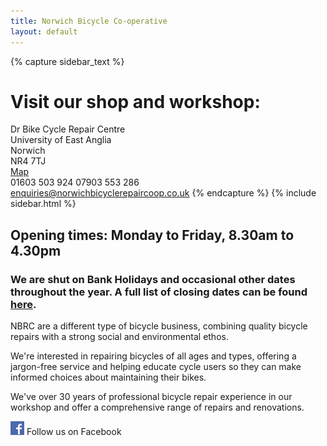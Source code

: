```yaml
---
title: Norwich Bicycle Co-operative
layout: default
---
```


{% capture sidebar_text %}
# Visit our shop and workshop:

Dr Bike Cycle Repair Centre  
University of East Anglia  
Norwich  
NR4 7TJ  
[Map](https://mapsengine.google.com/map/edit?mid=zvjpVdsj1xrw.kvj8wIJ7CTVk)  
01603 503 924
07903 553 286  
enquiries@norwichbicyclerepaircoop.co.uk
{% endcapture %}
{% include sidebar.html %}

## Opening times:  Monday to Friday, 8.30am to 4.30pm

### We are shut on Bank Holidays and occasional other dates throughout the year.  A full list of closing dates can be found [here](/holiday-dates/).

NBRC are a different type of bicycle business, combining quality bicycle
repairs with a strong social and environmental ethos. 

We're interested in repairing bicycles of all ages and types, offering a
jargon-free service and helping educate cycle users so they can make informed
choices about maintaining their bikes.

We've over 30 years of professional bicycle repair experience in our workshop
and offer a comprehensive range of repairs and renovations.


[![Visit us on Facebook](/static/images/fb_logo.png)](http://www.facebook.com/norwichbicycle) Follow us on Facebook

